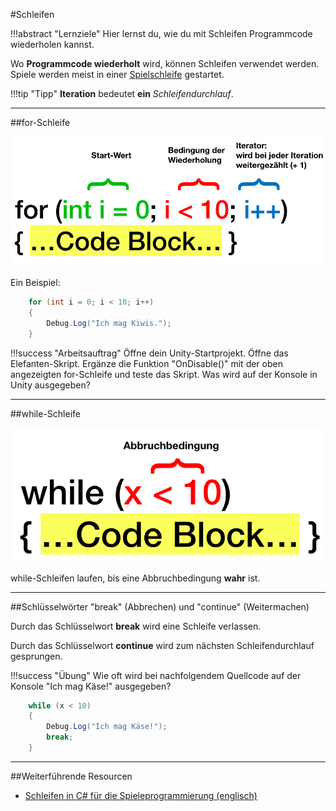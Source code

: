 #Schleifen

!!!abstract "Lernziele"
    Hier lernst du, wie du mit Schleifen Programmcode wiederholen kannst.
	

Wo **Programmcode wiederholt** wird, können Schleifen verwendet werden. Spiele werden meist in einer [Spielschleife](../0260-gameloop/0260-gameloop.md) gestartet.

!!!tip "Tipp"
    **Iteration** bedeutet **ein** *Schleifendurchlauf*.

----

##for-Schleife

![for Beschreibung](img/forBeschreibung.png)

Ein Beispiel:
``` c#
    for (int i = 0; i < 10; i++)
	{
        Debug.Log("Ich mag Kiwis.");
	}
```

!!!success "Arbeitsauftrag"
    Öffne dein Unity-Startprojekt. Öffne das Elefanten-Skript. Ergänze die Funktion "OnDisable()" mit der oben angezeigten for-Schleife und teste das Skript. Was wird auf der Konsole in Unity ausgegeben?

----

##while-Schleife

![while Beschreibung](img/whileBeschreibung.png)

while-Schleifen laufen, bis eine Abbruchbedingung **wahr** ist.

----

##Schlüsselwörter "break" (Abbrechen) und "continue" (Weitermachen)

Durch das Schlüsselwort **break** wird eine Schleife verlassen.

Durch das Schlüsselwort **continue** wird zum nächsten Schleifendurchlauf gesprungen.

!!!success "Übung"
    Wie oft wird bei nachfolgendem Quellcode auf der Konsole "Ich mag Käse!" ausgegeben?

``` c#
    while (x < 10)
	{
        Debug.Log("Ich mag Käse!");
		break;
	}
```

----


##Weiterführende Resourcen

* [Schleifen in C# für die Spieleprogrammierung (englisch)](http://gamecodeschool.com/c-sharp/loops-in-c/)